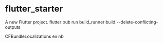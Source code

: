 # flutter_starter

A new Flutter project.
flutter pub run build_runner build --delete-conflicting-outputs



<key>CFBundleLocalizations</key>
<array>
<string>en</string>
<string>nb</string>
</array>